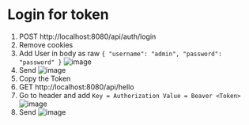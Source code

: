 # Login for token
1. POST http://localhost:8080/api/auth/login
2. Remove cookies
3. Add User
in body as raw
`
{
    "username": "admin",
    "password": "password"
}
`
![image](https://github.com/ascaryaaa/springboot-jwt-security/assets/73589875/a6697d51-3935-450a-9f62-190716aff6b1)
4. Send
![image](https://github.com/ascaryaaa/springboot-jwt-security/assets/73589875/2ccd105b-5e4e-40fc-9891-cbc0d398fa26)
5. Copy the Token
6. GET http://localhost:8080/api/hello
7. Go to header and add
`
Key = Authorization
Value = Beaver <Token>
`
![image](https://github.com/ascaryaaa/springboot-jwt-security/assets/73589875/71d2d145-b8af-4b5c-86a4-48f135007dff)
8. Send
![image](https://github.com/ascaryaaa/springboot-jwt-security/assets/73589875/6760a150-c45f-4212-aa38-fa62d69927b8)


